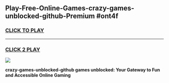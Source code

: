 
## Play-Free-Online-Games-crazy-games-unblocked-github-Premium #ont4f
<h3>
<a href="https://premium.freeplayer.one?title=crazy-games-unblocked-github&ref=8M">CLICK TO PLAY</a></h3>
<hr>

<h3>
<a href="https://premium.freeplayer.one?title=crazy-games-unblocked-github&ref=8M">CLICK 2 PLAY</a>
  
</h3>

<a href="https://premium.freeplayer.one?title=crazy-games-unblocked-github&ref=8M"><img src="https://clearcache.store/games.png"></a>


**crazy-games-unblocked-github games unblocked: Your Gateway to Fun and Accessible Online Gaming**
